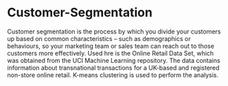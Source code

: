 # Customer-Segmentation
Customer segmentation is the process by which you divide your customers up based on common characteristics – such as demographics or behaviours, so your marketing team or sales team can reach out to those customers more effectively.
Used hre is the Online Retail Data Set, which was obtained from the UCI Machine Learning repository. The data contains information about transnational transactions for a UK-based and registered non-store online retail. 
K-means clustering is used to perform the analysis.
